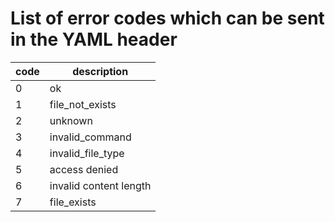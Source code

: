 
# List of error codes which can be sent in the YAML header

| code | description            |
|------|------------------------|
| 0    | ok                     |
| 1    | file_not_exists        |
| 2    | unknown                |
| 3    | invalid_command        |
| 4    | invalid_file_type      |
| 5    | access denied          |
| 6    | invalid content length |
| 7    | file_exists            |

